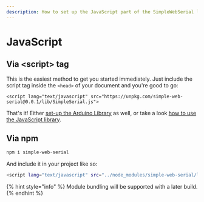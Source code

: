 ```yaml
---
description: How to set up the JavaScript part of the SimpleWebSerial library.
---
```


# JavaScript

## Via &lt;script&gt; tag

This is the easiest method to get you started immediately. Just include the script tag inside the `<head>` of your document and you're good to go:

```
<script lang="text/javascript" src="https://unpkg.com/simple-web-serial@0.0.1/lib/SimpleSerial.js">
```

That's it! Either [set-up the Arduino Library](arduino.md) as well, or take a look [how to use the JavaScript library](../usage/javascript.md).

## Via npm

```javascript
npm i simple-web-serial
```

And include it in your project like so: 

```bash
<script lang="text/javascript" src="../node_modules/simple-web-serial/lib/SimpleSerial.js">
```

{% hint style="info" %}
Module bundling will be supported with a later build.
{% endhint %}

